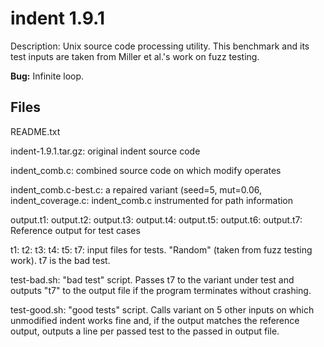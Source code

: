 indent 1.9.1
============

Description: Unix source code processing utility. This benchmark and its test
inputs are taken from Miller et al.'s work on fuzz testing.

**Bug:** Infinite loop.

Files
-----

README.txt

indent-1.9.1.tar.gz: original indent source code

indent_comb.c: combined source code on which modify operates

indent_comb.c-best.c: a repaired variant (seed=5, mut=0.06,
indent_coverage.c: indent_comb.c instrumented for path information

output.t1:
output.t2:
output.t3:
output.t4:
output.t5:
output.t6:
output.t7: Reference output for test cases

t1:
t2:
t3:
t4:
t5:
t7: input files for tests. "Random" (taken from fuzz testing work). t7 is the
bad test.

test-bad.sh: "bad test" script. Passes t7 to the variant under test and outputs
"t7" to the output file if the program terminates without crashing.

test-good.sh: "good tests" script. Calls variant on 5 other inputs on which
unmodified indent works fine and, if the output matches the reference output,
outputs a line per passed test to the passed in output file.
